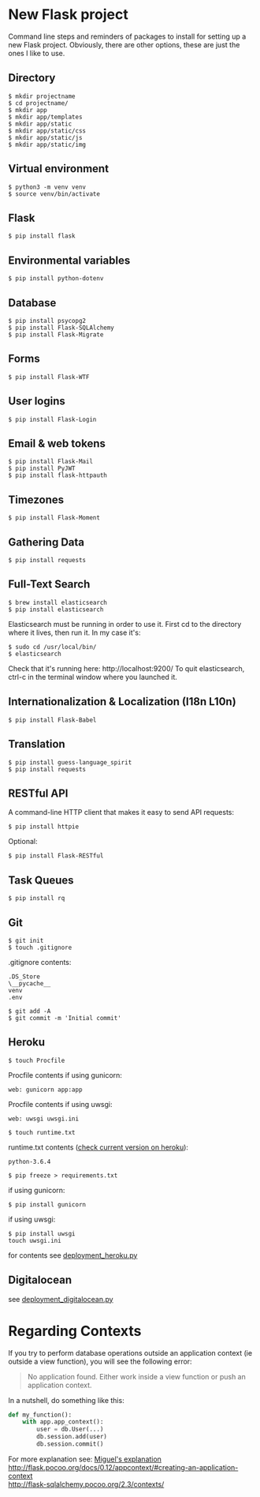 # New Flask project

Command line steps and reminders of packages to install for setting up a new Flask project. Obviously, there are other options, these are just the ones I like to use.

## Directory
```
$ mkdir projectname  
$ cd projectname/  
$ mkdir app  
$ mkdir app/templates  
$ mkdir app/static  
$ mkdir app/static/css  
$ mkdir app/static/js  
$ mkdir app/static/img  
```

## Virtual environment
```
$ python3 -m venv venv  
$ source venv/bin/activate  

```  

## Flask
```
$ pip install flask
```

## Environmental variables
```
$ pip install python-dotenv
```

## Database
```
$ pip install psycopg2  
$ pip install Flask-SQLAlchemy
$ pip install Flask-Migrate
```

## Forms
```
$ pip install Flask-WTF  
```

## User logins  
```
$ pip install Flask-Login
```

## Email & web tokens
```
$ pip install Flask-Mail
$ pip install PyJWT
$ pip install flask-httpauth
```

## Timezones
```
$ pip install Flask-Moment
```

## Gathering Data
```
$ pip install requests
```

## Full-Text Search
```
$ brew install elasticsearch
$ pip install elasticsearch
```

Elasticsearch must be running in order to use it.
First cd to the directory where it lives, then run it.
In my case it's:
```
$ sudo cd /usr/local/bin/
$ elasticsearch
```
Check that it's running here: http://localhost:9200/
To quit elasticsearch, ctrl-c in the terminal window where you launched it.

## Internationalization & Localization (I18n L10n)
```
$ pip install Flask-Babel
```

## Translation
```
$ pip install guess-language_spirit
$ pip install requests
```

## RESTful API
A command-line HTTP client that makes it easy to send API requests:
```
$ pip install httpie
```

Optional:
```
$ pip install Flask-RESTful  
```

## Task Queues
```
$ pip install rq
```

## Git
```
$ git init  
$ touch .gitignore
```
.gitignore contents:  
```
.DS_Store  
\__pycache__  
venv  
.env
```
```
$ git add -A  
$ git commit -m 'Initial commit'  
```

## Heroku
```
$ touch Procfile  
```
Procfile contents if using gunicorn:
```
web: gunicorn app:app
```
Procfile contents if using uwsgi:  
```
web: uwsgi uwsgi.ini
```

```
$ touch runtime.txt  
```
runtime.txt contents ([check current version on heroku](https://devcenter.heroku.com/articles/python-runtimes)):  
```
python-3.6.4  
```

```
$ pip freeze > requirements.txt
```
if using gunicorn:
```
$ pip install gunicorn
```
if using uwsgi:
```
$ pip install uwsgi  
touch uwsgi.ini  
```
for contents see [deployment_heroku.py](https://github.com/jessicarush/python-examples/blob/master/deployment_heroku.md)

## Digitalocean  

see [deployment_digitalocean.py](https://github.com/jessicarush/python-examples/blob/master/deployment_digitalocean.md)

# Regarding Contexts

If you try to perform database operations outside an application context (ie outside a view function), you will see the following error:

> No application found. Either work inside a view function or push an application context.

In a nutshell, do something like this:
```python
def my_function():
    with app.app_context():
        user = db.User(...)
        db.session.add(user)
        db.session.commit()
```

For more explanation see:
[Miguel's explanation](https://blog.miguelgrinberg.com/post/the-flask-mega-tutorial-part-xv-a-better-application-structure)  
<http://flask.pocoo.org/docs/0.12/appcontext/#creating-an-application-context>  
<http://flask-sqlalchemy.pocoo.org/2.3/contexts/>
